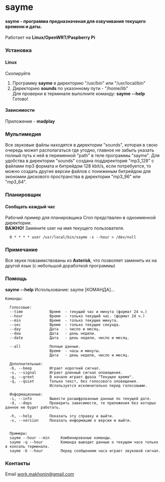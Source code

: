 # sayme
#### sayme - программа предназначеная для озвучивания текущего времени и даты.
Работает на **Linux/OpenWRT/Paspberry Pi**

### Установка
#### Linux
Скопируйте  
1. Программу **sayme** в директорию "/usr/bin" или "/usr/local/bin"  
2. Директорию **sounds** по указонному пути - "/home/lib"  
Для проверки в терминале выполните команду: **sayme --help**  
Готово!

#### Зависимости
Приложение - **madplay**  

### Мультимедия
Все звуковые файлы находятся в директории "sounds", которая в свою очередь может располагаться где угодно,
главное не забыть указать полный путь к ней в переменной "path" в теле программы "sayme". 
Для удобства в директории "sounds" создана поддиректория "mp3_128" с файлами mp3 формата и битрейдом 128 kbit/s, 
если потребуется, то можно создать другие версии файлов с пониженым битрейдом для экономии дискового пространства 
в директории "mp3_96" или "mp3_64".

### Планировщик
#### Сообщать каждый час  
Рабочий пример для планировщика Cron предствален в одноименной директории.  
**ВАЖНО!** Замените user на имя текущего пользователя.

      0 * * * * user /usr/local/bin/sayme -s --hour > /dev/null

### Примечание
Все звуки повзаимствованы из **Asterisk**, что позволяет заменить их на другой язык (с небольшой доработкой программы)  

### Помощь
**sayme --help**
    Использование: sayme [КОМАНДА]...

    Команды:

      Голосовые:
      --time            Время  - текущий час и минута (формат 24 ч.)
      --hour            Время  - только текущий час. (формат 24 ч.)
      --min             Время  - только текущие минута.
      --sec             Время  - только текущие секунда.
      --day             Дата   - число и месяц.
      --dow             Дата   - день недели.
      --date            Дата   - день недели, число и месяц.

      --all             Полные данные.
                        Время  - часы и минуты.
                        Дата   - день недели, число и месяц.

      Дополнительные:
      -b, --beep        Играет короткий сигнал.
      -s, --signal      Играет длинный сигнал оповещения.
      -g, --greet       В начале играет фраза "Текущее время".
      -q, --quiet       Только текст, без голосового оповещения.
                        Используется исключительно перед голосовыми.

      Информационные:
      -i, --info        Вывести расшифрованные данные по текущей дате.
      -d, --deps        Проверить зависимости, те приложения без которых данное не будет работать.

      -h, --help        Показать эту справку и выйти.
      -v, --version     Показать информацию о версии и выйти.


      Примеры:
      sayme --hour --min     Комбинированые команды.
      sayme -q --hour        Команда выводит данные о текущем часе только в консоль терминала.
      sayme -b --hour        Перед сообщением часа играет звуковой сигнал.
         
### Контакты
Email work.makhonin@gmail.com
